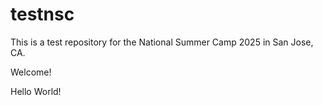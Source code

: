 # testnsc

This is a test repository for the National Summer Camp 2025 in San Jose, CA.

Welcome!

Hello World!